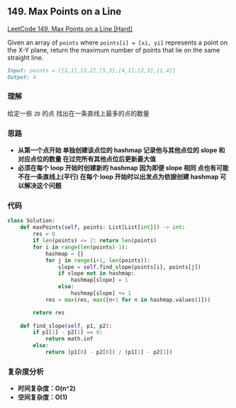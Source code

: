 ## **149. Max Points on a Line**

[LeetCode 149. Max Points on a Line [Hard]](https://leetcode.com/problems/max-points-on-a-line/description/)

Given an array of `points` where `points[i] = [xi, yi]` represents a point on the X-Y plane, return the maximum number of points that lie on the same straight line.

```markdown
Input: points = [[1,1],[3,2],[5,3],[4,1],[2,3],[1,4]]
Output: 4
```

### **理解**
给定一些 `2D` 的点 找出在一条直线上最多的点的数量

### **思路**
* **从第一个点开始 单独创建该点位的 hashmap 记录他与其他点位的 slope 和对应点位的数量 在过完所有其他点位后更新最大值**
* **必须在每个 loop 开始时创建新的 hashmap 因为即便 slope 相同 点也有可能不在一条直线上(平行) 在每个 loop 开始时以出发点为依据创建 hashmap 可以解决这个问题**

### **代码**

``` python
class Solution:
    def maxPoints(self, points: List[List[int]]) -> int:
        res = 0
        if len(points) <= 2: return len(points)
        for i in range(len(points)-1):
            hashmap = {}
            for j in range(i+1, len(points)):
                slope = self.find_slope(points[i], points[j])
                if slope not in hashmap:
                    hashmap[slope] = 1
                else:
                    hashmap[slope] += 1
            res = max(res, max([n+1 for n in hashmap.values()]))

        return res
    
    def find_slope(self, p1, p2):
        if p1[1] - p2[1] == 0:
            return math.inf
        else:
            return (p1[0] - p2[0]) / (p1[1] - p2[1])
```

### **复杂度分析**
* **时间复杂度：O(n^2)**
* **空间复杂度：O(1)**
